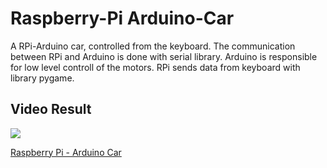 # Raspberry-Pi Arduino-Car



A RPi-Arduino car, controlled from the keyboard.
The communication between RPi and Arduino is done with serial library. 
Arduino is responsible for low level controll of the motors. 
RPi sends data from keyboard with library pygame. 


## Video Result

![](/Images/ALU_Decimal.PNG)


[Raspberry Pi - Arduino Car](https://www.youtube.com/watch?v=Qu4i57MjldU)


